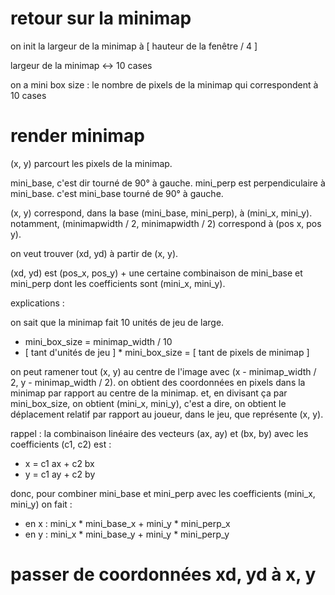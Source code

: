 
# retour sur la minimap

on init la largeur de la minimap à [ hauteur de la fenêtre / 4 ]

largeur de la minimap <-> 10 cases

on a mini box size : le nombre de pixels de la minimap qui correspondent à 10 cases

# render minimap

(x, y) parcourt les pixels de la minimap.

mini_base, c'est dir tourné de 90° à gauche.
mini_perp est perpendiculaire à mini_base. c'est mini_base tourné de 90° à gauche.

(x, y) correspond, dans la base (mini_base, mini_perp), à (mini_x, mini_y).
notamment, (minimapwidth / 2, minimapwidth / 2) correspond à (pos x, pos y).

on veut trouver (xd, yd) à partir de (x, y).

(xd, yd) est (pos_x, pos_y) + une certaine combinaison de mini_base et mini_perp dont les coefficients sont (mini_x, mini_y).

explications :

on sait que la minimap fait 10 unités de jeu de large.
- mini_box_size = minimap_width / 10
- [ tant d'unités de jeu ] * mini_box_size = [ tant de pixels de minimap ]

on peut ramener tout (x, y) au centre de l'image avec (x - minimap_width / 2, y - minimap_width / 2). on obtient des coordonnées en pixels dans la minimap par rapport au centre de la minimap.
et, en divisant ça par mini_box_size, on obtient (mini_x, mini_y), c'est a dire, on obtient le déplacement relatif par rapport au joueur, dans le jeu, que représente (x, y).

rappel : la combinaison linéaire des vecteurs (ax, ay) et (bx, by) avec les coefficients (c1, c2) est :
- x = c1 ax + c2 bx
- y = c1 ay + c2 by

donc, pour combiner mini_base et mini_perp avec les coefficients (mini_x, mini_y) on fait :
- en x : mini_x * mini_base_x + mini_y * mini_perp_x
- en y : mini_x * mini_base_y + mini_y * mini_perp_y

# passer de coordonnées xd, yd à x, y

